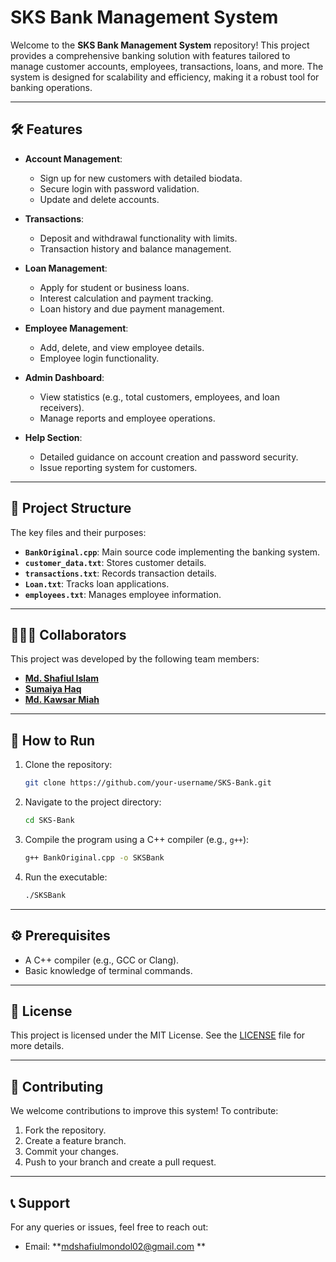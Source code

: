# SKS Bank Management System

Welcome to the **SKS Bank Management System** repository! This project provides a comprehensive banking solution with features tailored to manage customer accounts, employees, transactions, loans, and more. The system is designed for scalability and efficiency, making it a robust tool for banking operations.

---

## 🛠️ Features

- **Account Management**:
  - Sign up for new customers with detailed biodata.
  - Secure login with password validation.
  - Update and delete accounts.

- **Transactions**:
  - Deposit and withdrawal functionality with limits.
  - Transaction history and balance management.

- **Loan Management**:
  - Apply for student or business loans.
  - Interest calculation and payment tracking.
  - Loan history and due payment management.

- **Employee Management**:
  - Add, delete, and view employee details.
  - Employee login functionality.

- **Admin Dashboard**:
  - View statistics (e.g., total customers, employees, and loan receivers).
  - Manage reports and employee operations.

- **Help Section**:
  - Detailed guidance on account creation and password security.
  - Issue reporting system for customers.

---

## 📁 Project Structure

The key files and their purposes:

- **`BankOriginal.cpp`**: Main source code implementing the banking system.
- **`customer_data.txt`**: Stores customer details.
- **`transactions.txt`**: Records transaction details.
- **`Loan.txt`**: Tracks loan applications.
- **`employees.txt`**: Manages employee information.

---

## 🧑‍🤝‍🧑 Collaborators

This project was developed by the following team members:

- **[Md. Shafiul Islam](https://github.com/shafiul-p)**
- **[Sumaiya Haq](https://github.com/Sumaiya-Haq)**
- **[Md. Kawsar Miah](https://github.com/kawsar-p)**

---

## 🚀 How to Run

1. Clone the repository:
   ```bash
   git clone https://github.com/your-username/SKS-Bank.git
   ```

2. Navigate to the project directory:
   ```bash
   cd SKS-Bank
   ```

3. Compile the program using a C++ compiler (e.g., `g++`):
   ```bash
   g++ BankOriginal.cpp -o SKSBank
   ```

4. Run the executable:
   ```bash
   ./SKSBank
   ```

---

## ⚙️ Prerequisites

- A C++ compiler (e.g., GCC or Clang).
- Basic knowledge of terminal commands.

---

## 📜 License

This project is licensed under the MIT License. See the [LICENSE](./LICENSE) file for more details.

---

## 🤝 Contributing

We welcome contributions to improve this system! To contribute:

1. Fork the repository.
2. Create a feature branch.
3. Commit your changes.
4. Push to your branch and create a pull request.

---

## 📞 Support

For any queries or issues, feel free to reach out:

- Email: **mdshafiulmondol02@gmail.com **
